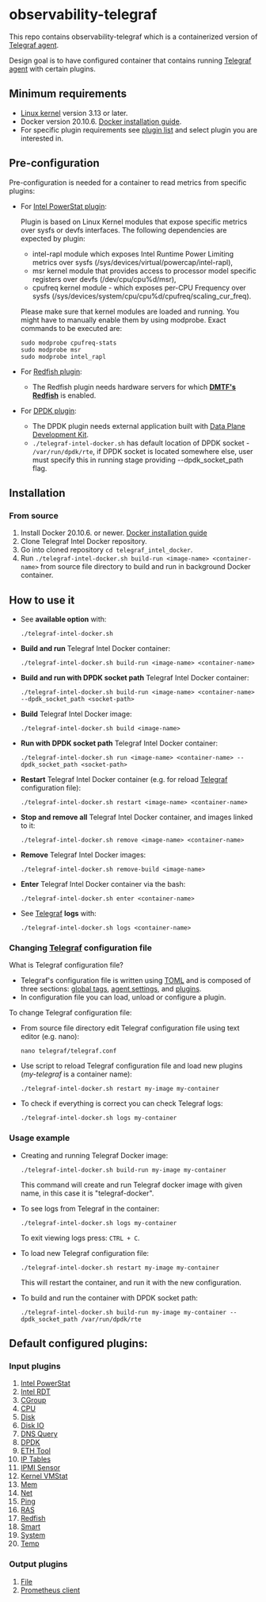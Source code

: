 # observability-telegraf

This repo contains observability-telegraf which is a containerized version of [Telegraf agent](https://github.com/influxdata/telegraf).

Design goal is to have configured container that contains running [Telegraf agent](https://github.com/influxdata/telegraf)
with certain plugins.

## Minimum requirements
- [Linux kernel](https://en.wikipedia.org/wiki/Linux_kernel) version 3.13 or later.
- Docker version 20.10.6. [Docker installation guide](https://docs.docker.com/engine/install/).
- For specific plugin requirements see [plugin list](#input-plugins) and select plugin you are interested in.

## Pre-configuration
Pre-configuration is needed for a container to read metrics from specific plugins:

- For [Intel PowerStat plugin](https://github.com/influxdata/telegraf/tree/master/plugins/inputs/intel_powerstat):
  
  Plugin is based on Linux Kernel modules that expose specific metrics over sysfs or devfs interfaces. The following 
  dependencies are expected by plugin:
  
  - intel-rapl module which exposes Intel Runtime Power Limiting metrics over sysfs (/sys/devices/virtual/powercap/intel-rapl),
  - msr kernel module that provides access to processor model specific registers over devfs (/dev/cpu/cpu%d/msr),
  - cpufreq kernel module - which exposes per-CPU Frequency over sysfs (/sys/devices/system/cpu/cpu%d/cpufreq/scaling_cur_freq).

  Please make sure that kernel modules are loaded and running. You might have to manually enable them by using modprobe. 
  Exact commands to be executed are:

  ```
  sudo modprobe cpufreq-stats
  sudo modprobe msr
  sudo modprobe intel_rapl
  ```

- For [Redfish plugin](https://github.com/influxdata/telegraf/tree/master/plugins/inputs/redfish):
  
  - The Redfish plugin needs hardware servers for which [**DMTF's Redfish**](https://redfish.dmtf.org/) is enabled.
  

- For [DPDK plugin](https://github.com/influxdata/telegraf/tree/master/plugins/inputs/dpdk):
  
  - The DPDK plugin needs external application built with [Data Plane Development Kit](https://www.dpdk.org/).
  - `./telegraf-intel-docker.sh` has default location of DPDK socket - `/var/run/dpdk/rte`, if DPDK socket is located 
    somewhere else, user must specify this in running stage providing --dpdk_socket_path flag.
    

## Installation

### From source
1. Install Docker 20.10.6. or newer. [Docker installation guide](https://docs.docker.com/engine/install/)
1. Clone Telegraf Intel Docker repository.
2. Go into cloned repository `cd telegraf_intel_docker`.
3. Run `./telegraf-intel-docker.sh build-run <image-name> <container-name>` from source file directory to build and run in background Docker container.

## How to use it
- See **available option** with:

    `./telegraf-intel-docker.sh`
      

- **Build and run** Telegraf Intel Docker container: 
  
    `./telegraf-intel-docker.sh build-run <image-name> <container-name>`

- **Build and run with DPDK socket path** Telegraf Intel Docker container:

  `./telegraf-intel-docker.sh build-run <image-name> <container-name> --dpdk_socket_path <socket-path>`


- **Build** Telegraf Intel Docker image:

  `./telegraf-intel-docker.sh build <image-name>`


- **Run with DPDK socket path** Telegraf Intel Docker container:

  `./telegraf-intel-docker.sh run <image-name> <container-name> --dpdk_socket_path <socket-path>`


- **Restart** Telegraf Intel Docker container (e.g. for reload [Telegraf](https://github.com/influxdata/telegraf) 
  configuration file): 
  
    `./telegraf-intel-docker.sh restart <image-name> <container-name>`


- **Stop and remove all** Telegraf Intel Docker container, and images linked to it: 
  
    `./telegraf-intel-docker.sh remove <image-name> <container-name>`


- **Remove** Telegraf Intel Docker images:

  `./telegraf-intel-docker.sh remove-build <image-name>`


- **Enter** Telegraf Intel Docker container via the bash: 
  
    `./telegraf-intel-docker.sh enter <container-name>`


- See [Telegraf](https://github.com/influxdata/telegraf) **logs** with: 
  
    `./telegraf-intel-docker.sh logs <container-name>`


### Changing [Telegraf](https://github.com/influxdata/telegraf) configuration file
What is Telegraf configuration file?
- Telegraf's configuration file is written using [TOML](https://github.com/toml-lang/toml#toml) and is composed of three
  sections: [global tags](https://github.com/influxdata/telegraf/tree/master/config#global-tags), 
  [agent settings](https://github.com/influxdata/telegraf/tree/master/config#agent), 
  and [plugins](https://github.com/influxdata/telegraf/tree/master/config#plugins).
- In configuration file you can load, unload or configure a plugin.

To change Telegraf configuration file:
- From source file directory edit Telegraf configuration file using text editor 
  (e.g. nano): 
  
  `nano telegraf/telegraf.conf`


- Use script to reload Telegraf configuration file and load new plugins (_my-telegraf_ is a container name): 
  
  `./telegraf-intel-docker.sh restart my-image my-container`
  

- To check if everything is correct you can check Telegraf logs: 
  
  `./telegraf-intel-docker.sh logs my-container`

### Usage example

- Creating and running Telegraf Docker image: 
  
  `./telegraf-intel-docker.sh build-run my-image my-container`
  
  This command will create and run Telegraf docker image with given name, in this case it is "telegraf-docker".
  

- To see logs from Telegraf in the container: 
  
  `./telegraf-intel-docker.sh logs my-container`
  
  To exit viewing logs press: `CTRL + C`.


- To load new Telegraf configuration file: 
  
  `./telegraf-intel-docker.sh restart my-image my-container`
  
  This will restart the container, and run it with the new configuration.


- To build and run the container with DPDK socket path:

  `./telegraf-intel-docker.sh build-run my-image my-container --dpdk_socket_path /var/run/dpdk/rte`




## Default configured plugins:
### Input plugins
1. [Intel PowerStat](https://github.com/influxdata/telegraf/tree/master/plugins/inputs/intel_powerstat)
2. [Intel RDT](https://github.com/influxdata/telegraf/tree/master/plugins/inputs/intel_rdt)
3. [CGroup](https://github.com/influxdata/telegraf/tree/master/plugins/inputs/cgroup)
4. [CPU](https://github.com/influxdata/telegraf/tree/master/plugins/inputs/cpu)
5. [Disk](https://github.com/influxdata/telegraf/tree/master/plugins/inputs/disk)
6. [Disk IO](https://github.com/influxdata/telegraf/tree/master/plugins/inputs/diskio)
7. [DNS Query](https://github.com/influxdata/telegraf/tree/master/plugins/inputs/dns_query)
8. [DPDK](https://github.com/influxdata/telegraf/tree/master/plugins/inputs/dpdk)
9. [ETH Tool](https://github.com/influxdata/telegraf/tree/master/plugins/inputs/ethtool)
10. [IP Tables](https://github.com/influxdata/telegraf/tree/master/plugins/inputs/iptables)
11. [IPMI Sensor](https://github.com/influxdata/telegraf/tree/master/plugins/inputs/ipmi_sensor)
12. [Kernel VMStat](https://github.com/influxdata/telegraf/tree/master/plugins/inputs/kernel_vmstat)
13. [Mem](https://github.com/influxdata/telegraf/tree/master/plugins/inputs/mem)
14. [Net](https://github.com/influxdata/telegraf/tree/master/plugins/inputs/net)
15. [Ping](https://github.com/influxdata/telegraf/tree/master/plugins/inputs/ping)
16. [RAS](https://github.com/influxdata/telegraf/tree/master/plugins/inputs/ras)
17. [Redfish](https://github.com/influxdata/telegraf/tree/master/plugins/inputs/redfish)
18. [Smart](https://github.com/influxdata/telegraf/tree/master/plugins/inputs/smart)
19. [System](https://github.com/influxdata/telegraf/tree/master/plugins/inputs/system)
20. [Temp](https://github.com/influxdata/telegraf/tree/master/plugins/inputs/temp) 
### Output plugins
1. [File](https://github.com/influxdata/telegraf/tree/master/plugins/outputs/file)
2. [Prometheus client](https://github.com/influxdata/telegraf/tree/master/plugins/outputs/prometheus_client)